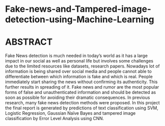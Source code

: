 # Fake-news-and-Tampered-image-detection-using-Machine-Learning

# ABSTRACT

Fake News detection is much needed in today’s world as it has a large impact in our social as well as personal life but involves some challenges due to the limited resources like datasets, research papers. Nowadays lot of information is being shared over social media and people cannot able to differentiate between which information is fake and which is real. People immediately start sharing the news without confirming its authenticity. This further results in spreading of it. Fake news and rumor are the most popular forms of false and unauthenticated information and should be detected as soon as possible for avoiding their dramatic consequences. In previous research, many fake news detection methods were proposed. In this project the final report is generated by predictions of text classification using SVM, Logistic Regression, Gaussian Naïve Bayes and tampered image classification by Error Level Analysis using CNN.
